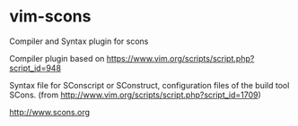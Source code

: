 # vim-scons
Compiler and Syntax plugin for scons

Compiler plugin based on
https://www.vim.org/scripts/script.php?script_id=948

Syntax file for SConscript or SConstruct, configuration files of the build tool SCons.
(from http://www.vim.org/scripts/script.php?script_id=1709)

http://www.scons.org

